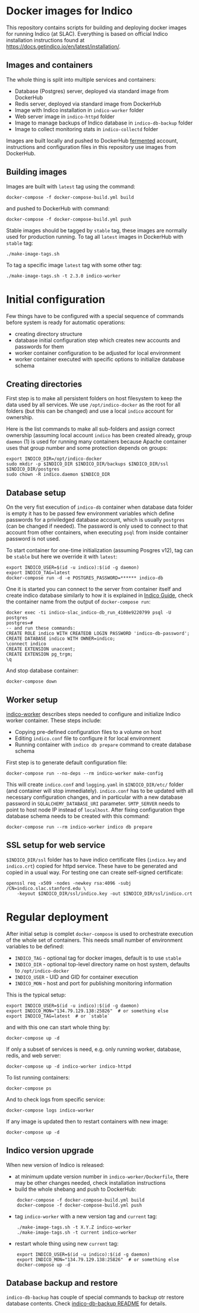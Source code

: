 # Docker images for Indico

This repository contains scripts for building and deploying docker images for
running Indico (at SLAC). Everything is based on official Indico installation
instructions found at https://docs.getindico.io/en/latest/installation/.


## Images and containers

The whole thing is split into multiple services and containers:
- Database (Postgres) server, deployed via standard image from DockerHub
- Redis server, deployed via standard image from DockerHub
- Image with Indico installation in `indico-worker` folder
- Web server image in `indico-httpd` folder
- Image to manage backups of Indico database in `indico-db-backup` folder
- Image to collect monitoring stats in `indico-collectd` folder

Images are built locally and pushed to DockerHub
[fermented](https://hub.docker.com/u/fermented/) account, instructions
and configuration files in this repository use images from DockerHub.


## Building images

Images are built with `latest` tag using the command:

    docker-compose -f docker-compose-build.yml build

and pushed to DockerHub with command:

    docker-compose -f docker-compose-build.yml push

Stable images should be tagged by `stable` tag, these images are normally used
for production running. To tag all `latest` images in DockerHub with `stable`
tag:

    ./make-image-tags.sh

To tag a specific image `latest` tag with some other tag:

    ./make-image-tags.sh -t 2.3.0 indico-worker


# Initial configuration

Few things have to be configured with a special sequence of commands before
system is ready for automatic operations:
- creating directory structure
- database initial configuration step which creates new accounts and
  passwords for them
- worker container configuration to be adjusted for local environment
- worker container executed with specific options to initialize database schema


## Creating directories

First step is to make all persistent folders on host filesystem to keep the
data used by all services. We use `/opt/indico-docker` as the root for all
folders (but this can be changed) and use a local `indico` account for
ownership.

Here is the list commands to make all sub-folders and assign correct ownership
(assuming local account `indico` has been created already, group `daemon` (1)
is used for running many containers because Apache container uses that group
number and some protection depends on groups:

    export INDICO_DIR=/opt/indico-docker
    sudo mkdir -p $INDICO_DIR $INDICO_DIR/backups $INDICO_DIR/ssl $INDICO_DIR/postgres
    sudo chown -R indico.daemon $INDICO_DIR


## Database setup

On the very fist execution of `indico-db` container when database data folder
is empty it has to be passed few environment variables which define passwords
for a priviledged database account, which is usually `postgres` (can be
changed if needed). The password is only used to connect to that account from
other containers, when executing `psql` from inside container password is not
used.

To start container for one-time initialization (assuming Posgres v12), tag can
be `stable` but here we override it with `latest`:

    export INDICO_USER=$(id -u indico):$(id -g daemon)
    export INDICO_TAG=latest
    docker-compose run -d -e POSTGRES_PASSWORD=****** indico-db

One it is started you can connect to the server from container itself and
create indico database similarly to how it is explained in [Indico
Guide](https://docs.getindico.io/en/stable/installation/production/debian/nginx/#create-a-database),
check the container name from the output of `docker-compose run`:

    docker exec -ti indico-slac_indico-db_run_4108e9220799 psql -U postgres
    postgres=#
    -- and run these commands:
    CREATE ROLE indico WITH CREATEDB LOGIN PASSWORD 'indico-db-password';
    CREATE DATABASE indico WITH OWNER=indico;
    \connect indico
    CREATE EXTENSION unaccent;
    CREATE EXTENSION pg_trgm;
    \q

And stop database container:

    docker-compose down


## Worker setup

[indico-worker](indico-worker/README.md "indico-worker README") describes
steps needed to configure and initialize Indico worker container. These steps
include:
- Copying pre-defined configuration files to a volume on host
- Editing `indico.conf` file to configure it for local environment
- Running container with `indico db prepare` command to create database schema

First step is to generate default configuration file:

    docker-compose run --no-deps --rm indico-worker make-config

This will create `indico.conf` and `logging.yaml` in `$INDICO_DIR/etc/` folder
(and container will stop immediately). `indico.conf` has to be updated with
all necessary configuration changes, and in particular with a new database
password in `SQLALCHEMY_DATABASE_URI` parameter. `SMTP_SERVER` needs to point
to host node IP instead of `localhost`. After fixing configuration thge
database schema needs to be created with this command:

    docker-compose run --rm indico-worker indico db prepare


## SSL setup for web service

`$INDICO_DIR/ssl` folder has to have indico certificate files (`indico.key`
and `indico.crt`) copied for httpd service. These have to be generated and
copied in a usual way. For testing one can create self-signed certificate:

    openssl req -x509 -nodes -newkey rsa:4096 -subj /CN=indico.slac.stanford.edu \
        -keyout $INDICO_DIR/ssl/indico.key -out $INDICO_DIR/ssl/indico.crt


# Regular deployment

After initial setup is complet `docker-compose` is used to orchestrate
execution of the whole set of containers. This needs small number of
environment variables to be defined:
- `INDICO_TAG` - optional tag for docker images, default is to use `stable`
- `INDICO_DIR` - optional top-level directory name on host system, defaults to
  `/opt/indico-docker`
- `INDICO_USER` - UID and GID for container execution
- `INDICO_MON` - host and port for publishing monitoring information

This is the typical setup:

    export INDICO_USER=$(id -u indico):$(id -g daemon)
    export INDICO_MON="134.79.129.138:25826"  # or something else
    export INDICO_TAG=latest  # or `stable`

and with this one can start whole thing by:

    docker-compose up -d

If only a subset of services is need, e.g. only running worker, database,
redis, and web server:

    docker-compose up -d indico-worker indico-httpd

To list running containers:

    docker-compose ps

And to check logs from specific service:

    docker-compose logs indico-worker

If any image is updated then to restart containers with new image:

    docker-compose up -d


## Indico version upgrade

When new version of Indico is released:

- at minimum update version number in `indico-worker/Dockerfile`, there may be
  other changes needed, check installation instructions
- build the whole shebang and push to DockerHub:
```
    docker-compose -f docker-compose-build.yml build
    docker-compose -f docker-compose-build.yml push
```
- tag `indico-worker` with a new version tag and `current` tag:
```
    ./make-image-tags.sh -t X.Y.Z indico-worker
    ./make-image-tags.sh -t current indico-worker
```
- restart whole thing using new `current` tag:
```
    export INDICO_USER=$(id -u indico):$(id -g daemon)
    export INDICO_MON="134.79.129.138:25826"  # or something else
    docker-compose up -d
```


## Database backup and restore

`indico-db-backup` has couple of special commands to backup otr restore
database contents. Check [indico-db-backup README](indico-db-backup/README.md)
for details.
